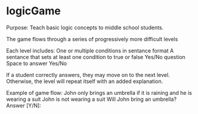 logicGame
=========

Purpose:
Teach basic logic concepts to middle school students.

The game flows through a series of progressively more difficult levels

Each level includes:
  One or multiple conditions in sentance format
  A sentance that sets at least one condition to true or false
  Yes/No question
  Space to answer Yes/No
  
If a student correctly answers, they may move on to the next level.
Otherwise, the level will repeat itself with an added explanation.
  
Example of game flow:
  John only brings an umbrella if it is raining and he is wearing a suit
  John is not wearing a suit
  Will John bring an umbrella?
  Answer [Y/N]: 
